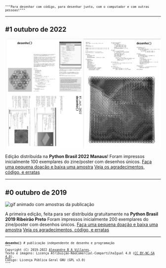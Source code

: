 <div style="font-family: inconsolat bold, monospace; font-size: 0.7em">"""Para desenhar com código, para desenhar junto, com o computador e com outras pessoas!"""</div>

---
## #1 outubro de 2022

![2022-11-01_11-23](/assets/thumbnail-desenho1.png)

Edição distribuída na **Python Brasil 2022 Manaus**!
Foram impressos inicialmente 100 exemplares do zine/poster com desenhos únicos.
[Faça uma pequena doação e baixa uma amostra](https://villares.gumroad.com/l/desenho1)
[Veja os agradecimentos, código, e erratas](1_outubro_2022/README.md)

---

## #0 outubro de 2019

![gif animado com amostras da publicação](assets/amostra-desenho0.gif)

A primeira edição, feita para ser distribuída gratuitamente na **Python Brasil 2019 Ribeirão Preto**
Foram impressos inicialmente 200 exemplares do zine/poster com desenhos únicos.
[Faça uma pequena doação e baixa uma amostra](https://villares.gumroad.com/l/desenho0)
[Veja os agradecimentos, código, e erratas](0_outubro_2019/README.md)

---
<div style="font-family: inconsolata, monospace; font-size: 0.7em">
<b>desenho()</b> # publicação independente de desenho e programação<br>
"""<br>
Copyright (C) 2019-2022 <a href="https://abav.lugaralgum.com">Alexandre B A Villares</a>.<br> 
Texto e imagens: Licença Atribuição-NãoComercial-CompartilhaIgual 4.0 (<a href="https://creativecommons.org/licenses/by-nc-sa/4.0/deed.pt_BR">CC BY-NC-SA 4.0</a>).<br>Código: Licença Pública Geral GNU (<a ref="https://github.com/villares/desenho-sem-argumentos/blob/master/LICENSE.txt">GPL v3.0</a>)
<br>"""
</div>
